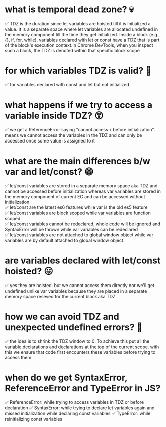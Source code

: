 # what is temporal dead zone? 💀
✅ TDZ is the duration since let variables are hoisted till it is initialized a value. It is a separate space where let variables are allocated undefined in the memory component 
till the time they get initialized. Inside a block (e.g., {}, if, for, while), variables declared with let or const have a TDZ that is part of the block's execution context.In
Chrome DevTools, when you inspect such a block, the TDZ is denoted within that specific block scope

# for which variables TDZ is valid? 🤔
✅ for variables declared with const and let but not initialized

# what happens if we try to access a variable inside TDZ? 😵
✅ we get a ReferenceError saying "cannot access x before initialization". means we cannot access the variables in the TDZ and can only be accessed once some value is assigned to it

# what are the main differences b/w var and let/const? 😁
✅ let/const variables are stored in a separate memory space aka TDZ and cannot be accessed before initialization whereas var variables are stored in the memory component of current EC and
can be accessed without initialization<br>
✅ let/const are the latest es6 features while var is the old es5 feature<br>
✅ let/const variables are block scoped while var variables are function scoped<br>
✅ let/const variables cannot be redeclared, whole code will be ignored and SyntaxError will be thrown while var variables can be redeclared<br>
✅ let/const variables are not attached to global window object while var variables are by default attached to global window object

# are variables declared with let/const hoisted? 😛
✅ yes they are hoisted. but we cannot access them directly nor we'll get undefined unlike var variables because they are placed in a separate memory space reseved for the current block aka TDZ

# how we can avoid TDZ and unexpected undefined errors? 🧐
✅ the idea is to shrink the TDZ window to 0. To achieve this put all the variable declarations and declarations at the top of the current scope. with this we ensure that code first encounters these variables before trying to access them

# when do we get SyntaxError, ReferenceError and TypeError in JS?
✅ ReferenceError: while trying to access variables in TDZ or before declaration
✅ SyntaxError: while trying to declare let variables again and missed initialization while declaring const variables
✅ TypeError: while reinitializing const variables
